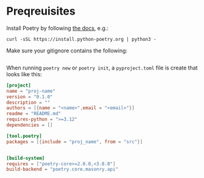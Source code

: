 # Preqreuisites

Install Poetry by following [the docs](https://python-poetry.org/docs/#installing-with-the-official-installer), e.g.:
```shell
curl -sSL https://install.python-poetry.org | python3 -
```

Make sure your gitignore contains the following:
```text
```

When running `poetry new` or `poetry init`, a `pyproject.toml` file is create that looks like this:

```toml
[project]
name = "proj-name"
version = "0.1.0"
description = ""
authors = [{name = "<name>",email = "<email>"}]
readme = "README.md"
requires-python = ">=3.12"
dependencies = []

[tool.poetry]
packages = [{include = "proj_name", from = "src"}]


[build-system]
requires = ["poetry-core>=2.0.0,<3.0.0"]
build-backend = "poetry.core.masonry.api"
```
